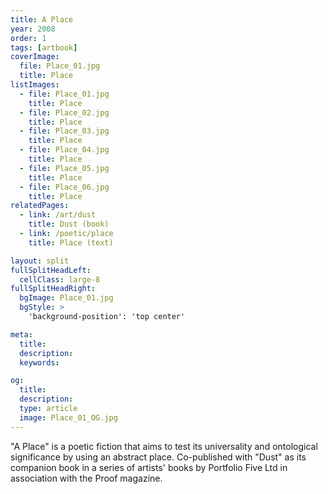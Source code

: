 ```yaml
---
title: A Place
year: 2008
order: 1
tags: [artbook]
coverImage:
  file: Place_01.jpg
  title: Place
listImages:
  - file: Place_01.jpg
    title: Place
  - file: Place_02.jpg
    title: Place
  - file: Place_03.jpg
    title: Place
  - file: Place_04.jpg
    title: Place
  - file: Place_05.jpg
    title: Place
  - file: Place_06.jpg
    title: Place
relatedPages:
  - link: /art/dust
    title: Dust (book)
  - link: /poetic/place
    title: Place (text)

layout: split
fullSplitHeadLeft:
  cellClass: large-8
fullSplitHeadRight:
  bgImage: Place_01.jpg
  bgStyle: >
    'background-position': 'top center'

meta:
  title:
  description:
  keywords:

og:
  title:
  description:
  type: article
  image: Place_01_OG.jpg
---
```


"A Place" is a poetic fiction that aims to test its universality and ontological significance by using an abstract place. Co-published with "Dust" as its companion book in a series of artists' books by Portfolio Five Ltd in association with the Proof magazine.
